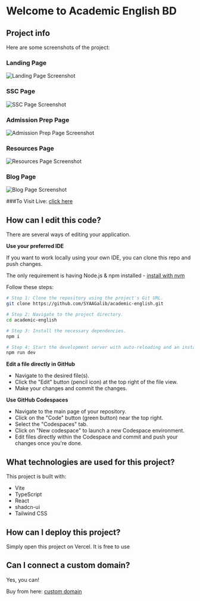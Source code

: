 # Welcome to Academic English BD

## Project info

Here are some screenshots of the project:

### Landing Page
![Landing Page Screenshot](./public/landing-page.png)

### SSC Page
![SSC Page Screenshot](./public/ssc.png)

### Admission Prep Page
![Admission Prep Page Screenshot](./public/admission-prep.png)

### Resources Page
![Resources Page Screenshot](./public/resources.png)

### Blog Page
![Blog Page Screenshot](./public/Blog.png)


###To Visit Live: [click here](academic-english.vercel.app)

## How can I edit this code?

There are several ways of editing your application.


**Use your preferred IDE**

If you want to work locally using your own IDE, you can clone this repo and push changes.

The only requirement is having Node.js & npm installed - [install with nvm](https://github.com/nvm-sh/nvm#installing-and-updating)

Follow these steps:

```sh
# Step 1: Clone the repository using the project's Git URL.
git clone https://github.com/SYAAGalib/academic-english.git

# Step 2: Navigate to the project directory.
cd academic-english

# Step 3: Install the necessary dependencies.
npm i

# Step 4: Start the development server with auto-reloading and an instant preview.
npm run dev
```

**Edit a file directly in GitHub**

- Navigate to the desired file(s).
- Click the "Edit" button (pencil icon) at the top right of the file view.
- Make your changes and commit the changes.

**Use GitHub Codespaces**

- Navigate to the main page of your repository.
- Click on the "Code" button (green button) near the top right.
- Select the "Codespaces" tab.
- Click on "New codespace" to launch a new Codespace environment.
- Edit files directly within the Codespace and commit and push your changes once you're done.

## What technologies are used for this project?

This project is built with:

- Vite
- TypeScript
- React
- shadcn-ui
- Tailwind CSS

## How can I deploy this project?

Simply open this project on Vercel. It is free to use

## Can I connect a custom domain?

Yes, you can!

Buy from here: [custom domain](https://namecheap.com/)
